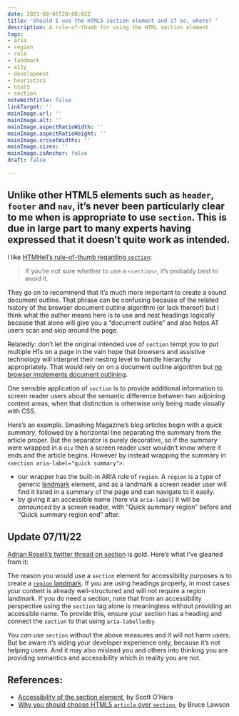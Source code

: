 ```yaml
---
date: 2021-08-05T20:08:02Z
title: 'Should I use the HTML5 section element and if so, where? '
description: A rule-of-thumb for using the HTML section element
tags:
- aria
- region
- role
- landmark
- a11y
- development
- heuristics
- html5
- section
noteWithTitle: false
linkTarget: ''
mainImage.url: ''
mainImage.alt: ''
mainImage.aspectRatioWidth: ''
mainImage.aspectRatioHeight: ''
mainImage.srcsetWidths: ''
mainImage.sizes: ''
mainImage.isAnchor: false
draft: false

---
```

Unlike other HTML5 elements such as `header`, `footer` and `nav`, it’s never been particularly clear to me when is appropriate to use `section`. This is due in large part to many experts having expressed that it doesn’t quite work as intended.
---

I like [HTMHell’s rule-of-thumb regarding `section`](https://www.htmhell.dev/tips/the-section-element/):

> If you’re not sure whether to use a `<section>`, it’s probably best to avoid it.

They go on to recommend that it’s much more important to create a sound document outline. That phrase can be confusing because of the related history of the browser document outline algorithm (or lack thereof) but I think what the author means here is to use and nest headings logically because that alone will give you a “document outline” and also helps AT users scan and skip around the page.

Relatedly: don’t let the original intended use of `section` tempt you to put multiple H1s on a page in the vain hope that browsers and assistive technology will interpret their nesting level to handle hierarchy appropriately. That would rely on on a document outline algorithm but [no browser implements document outlining](https://adrianroselli.com/2016/08/there-is-no-document-outline-algorithm.html).

One sensible application of `section` is to provide additional information to screen reader users about the semantic difference between two adjoining content areas, when that distinction is otherwise only being made visually with CSS.

Here’s an example. Smashing Magazine’s blog articles begin with a _quick summary_, followed by a horizontal line separating the summary from the article proper. But the separator is purely decorative, so if the summary were wrapped in a `div` then a screen reader user wouldn’t know where it ends and the article begins. However by instead wrapping the summary in `<section aria-label="quick summary">`:

* our wrapper has the built-in ARIA role of `region`_._ A `region` is a type of generic [landmark](https://www.scottohara.me/blog/2018/03/03/landmarks.html) element, and as a landmark a screen reader user will find it listed in a summary of the page and can navigate to it easily.
* by giving it an accessible name (here via `aria-label`) it will be _announced_ by a screen reader, with “Quick summary region” before and “Quick summary region end” after.

## Update 07/11/22

[Adrian Roselli’s twitter thread on section](https://twitter.com/aardrian/status/1587524667325177864) is gold. Here’s what I’ve gleaned from it:

The reason you would use a `section` element for accessibility purposes is to create a [`region` landmark](https://www.w3.org/TR/html-aria/#el-section). If you are using headings properly, in most cases your content is already well-structured and will not require a region landmark. If you do need a section, note that from an accessibility perspective using the `section` tag alone is meaningless without providing an accessible name. To provide this, ensure your section has a heading and connect the `section` to that using `aria-labelledby`.

You _can_ use `section` without the above measures and it will not harm users. But be aware it’s aiding your developer experience only, because it’s not helping users. And it may also mislead you and others into thinking you are providing semantics and accessibility which in reality you are not.


## References:

* [Accessibility of the section element](https://www.scottohara.me/blog/2021/07/16/section.html), by Scott O’Hara
* [Why you should choose HTML5 `article` over `section`](https://www.smashingmagazine.com/2020/01/html5-article-section/), by Bruce Lawson
